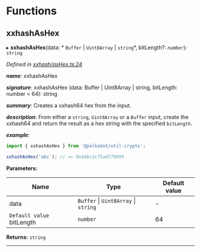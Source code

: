 

# Functions

<a id="xxhashashex"></a>

##  xxhashAsHex

▸ **xxhashAsHex**(data: * `Buffer` &#124; `Uint8Array` &#124; `string`*, bitLength?: *`number`*): `string`

*Defined in [xxhash/asHex.ts:24](https://github.com/polkadot-js/common/blob/9fc3354/packages/util-crypto/src/xxhash/asHex.ts#L24)*

*__name__*: xxhashAsHex

*__signature__*: xxhashAsHex (data: Buffer | Uint8Array | string, bitLength: number = 64): string

*__summary__*: Creates a xxhash64 hex from the input.

*__description__*: From either a `string`, `Uint8Array` or a `Buffer` input, create the xxhash64 and return the result as a hex string with the specified `bitLength`.

*__example__*:   

```javascript
import { xxhashAsHex } from '@polkadot/util-crypto';

xxhashAsHex('abc'); // => 0x44bc2cf5ad770999
```

**Parameters:**

| Name | Type | Default value |
| ------ | ------ | ------ |
| data |  `Buffer` &#124; `Uint8Array` &#124; `string`| - |
| `Default value` bitLength | `number` | 64 |

**Returns:** `string`

___

